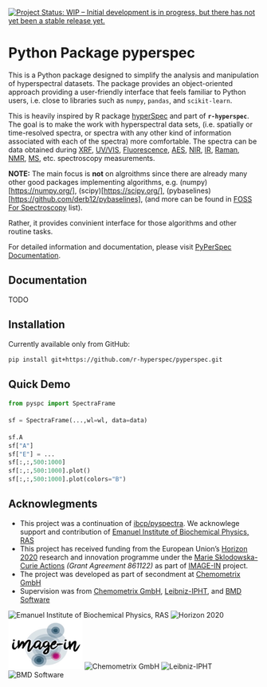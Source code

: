 [![Project Status: WIP – Initial development is in progress, but there has not yet been a stable release yet.](https://www.repostatus.org/badges/latest/wip.svg)](https://www.repostatus.org/#wip)


# Python Package pyperspec

This is a Python package designed to simplify the analysis and manipulation of hyperspectral datasets.
The package provides an object-oriented approach providing a user-friendly interface that feels familiar to Python users, i.e. close to libraries such as `numpy`, `pandas`, and `scikit-learn`.

This is heavily inspired by R package [hyperSpec](https://github.com/r-hyperspec/hyperSpec) and part of **`r-hyperspec`**.
The goal is to make the work with hyperspectral data sets, (i.e. spatially or time-resolved spectra, or spectra with any other kind of information associated with each of the spectra) more comfortable.
The spectra can be data obtained during 
[XRF](https://en.wikipedia.org/wiki/X-ray_fluorescence),
[UV/VIS](https://en.wikipedia.org/wiki/Ultraviolet%E2%80%93visible_spectroscopy), 
[Fluorescence](https://en.wikipedia.org/wiki/Fluorescence_spectroscopy),
[AES](https://en.wikipedia.org/wiki/Auger_electron_spectroscopy),
[NIR](https://en.wikipedia.org/wiki/Near-infrared_spectroscopy),
[IR](https://en.wikipedia.org/wiki/Infrared_spectroscopy), 
[Raman](https://en.wikipedia.org/wiki/Raman_spectroscopy), 
[NMR](https://en.wikipedia.org/wiki/Nuclear_magnetic_resonance_spectroscopy), 
[MS](https://en.wikipedia.org/wiki/Mass_spectrometry),
etc. spectroscopy measurements.

**NOTE:** The main focus is **not** on algroithms since there are already many other good packages implementing algorithms, e.g. 
(numpy)[https://numpy.org/],
(scipy)[https://scipy.org/],
(pybaselines)[https://github.com/derb12/pybaselines],
(and more can be found in [FOSS For Spectroscopy](https://bryanhanson.github.io/FOSS4Spectroscopy/) list).

Rather, it provides convinient interface for those algorithms and other routine tasks.

For detailed information and documentation, please visit [PyPerSpec Documentation](#TODO).

## Documentation

TODO

## Installation

Currently available only from GitHub:

```bash
pip install git+https://github.com/r-hyperspec/pyperspec.git
```

## Quick Demo

```python
from pyspc import SpectraFrame

sf = SpectraFrame(...,wl=wl, data=data)

sf.A
sf["A"]
sf["E"] = ...
sf[:,:,500:1000]
sf[:,:,500:1000].plot()
sf[:,:,500:1000].plot(colors="B")
```

## Acknowlegments

* This project was a continuation of [ibcp/pyspectra](https://github.com/ibcp/pyspectra). We acknowlege support and contribution of [Emanuel Institute of Biochemical Physics, RAS](https://biochemphysics.ru/)
* This project has received funding from the European Union’s [Horizon 2020](https://research-and-innovation.ec.europa.eu/funding/funding-opportunities/funding-programmes-and-open-calls/horizon-2020_en) research and innovation programme under the [Marie Sklodowska-Curie Actions](https://marie-sklodowska-curie-actions.ec.europa.eu/) *(Grant Agreement 861122)* as part of [IMAGE-IN](https://image-in-itn.eu/) project.
* The project was developed as part of secondment at [Chemometrix GmbH](https://chemometrix.gmbh/)
* Supervision was from [Chemometrix GmbH](https://chemometrix.gmbh/), [Leibniz-IPHT](https://www.leibniz-ipht.de/en/), and [BMD Software](https://www.bmd-software.com/)

<img src="https://biochemphysics.ru/static/img/logo_en.png" alt="Emanuel Institute of Biochemical Physics, RAS" height="100"/>
<img src="https://bgsmath.cat/wp-content/uploads/2017/09/marie_curie1-300x160.jpg" alt="Horizon 2020" height="100"/>
<img src=".images/logo_imagein.png" alt="IMAGE-IN" height="100"/>

<img src="https://chemometrix.gmbh/assets/images/chemometrix-logo.png" alt="Chemometrix GmbH" height="50">
<img src="https://image-in-itn.eu/wp-content/uploads/2020/09/IPHTLogo_neu_rgb_01_de.png" alt="Leibniz-IPHT" height="50">
<img src="https://image-in-itn.eu/wp-content/uploads/2020/09/bmd-1024x213.png" alt="BMD Software" height="50" width="200">